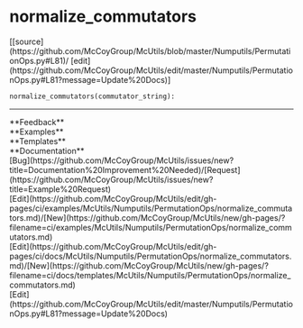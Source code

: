 # <a id="McUtils.Numputils.PermutationOps.normalize_commutators">normalize_commutators</a>
<div class="docs-source-link" markdown="1">
[[source](https://github.com/McCoyGroup/McUtils/blob/master/Numputils/PermutationOps.py#L81)/
[edit](https://github.com/McCoyGroup/McUtils/edit/master/Numputils/PermutationOps.py#L81?message=Update%20Docs)]
</div>

```python
normalize_commutators(commutator_string): 
```













---


<div markdown="1" class="text-secondary">
<div class="container">
  <div class="row">
   <div class="col" markdown="1">
**Feedback**   
</div>
   <div class="col" markdown="1">
**Examples**   
</div>
   <div class="col" markdown="1">
**Templates**   
</div>
   <div class="col" markdown="1">
**Documentation**   
</div>
   <div class="col" markdown="1">
   
</div>
   <div class="col" markdown="1">
   
</div>
   <div class="col" markdown="1">
   
</div>
</div>
  <div class="row">
   <div class="col" markdown="1">
[Bug](https://github.com/McCoyGroup/McUtils/issues/new?title=Documentation%20Improvement%20Needed)/[Request](https://github.com/McCoyGroup/McUtils/issues/new?title=Example%20Request)   
</div>
   <div class="col" markdown="1">
[Edit](https://github.com/McCoyGroup/McUtils/edit/gh-pages/ci/examples/McUtils/Numputils/PermutationOps/normalize_commutators.md)/[New](https://github.com/McCoyGroup/McUtils/new/gh-pages/?filename=ci/examples/McUtils/Numputils/PermutationOps/normalize_commutators.md)   
</div>
   <div class="col" markdown="1">
[Edit](https://github.com/McCoyGroup/McUtils/edit/gh-pages/ci/docs/McUtils/Numputils/PermutationOps/normalize_commutators.md)/[New](https://github.com/McCoyGroup/McUtils/new/gh-pages/?filename=ci/docs/templates/McUtils/Numputils/PermutationOps/normalize_commutators.md)   
</div>
   <div class="col" markdown="1">
[Edit](https://github.com/McCoyGroup/McUtils/edit/master/Numputils/PermutationOps.py#L81?message=Update%20Docs)   
</div>
   <div class="col" markdown="1">
   
</div>
   <div class="col" markdown="1">
   
</div>
   <div class="col" markdown="1">
   
</div>
</div>
</div>
</div>